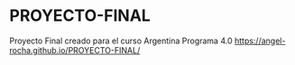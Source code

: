 # PROYECTO-FINAL
Proyecto Final creado para el curso Argentina Programa 4.0
https://angel-rocha.github.io/PROYECTO-FINAL/
